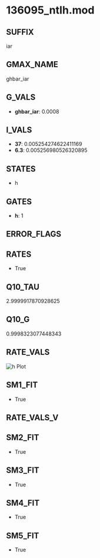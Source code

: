 # 136095_ntIh.mod

## SUFFIX

iar

## GMAX_NAME

ghbar_iar

## G_VALS

- **ghbar_iar**: 0.0008

## I_VALS

- **37**: 0.005254274622411169
- **6.3**: 0.005256980526320895

## STATES

- h

## GATES

- **h**: 1

## ERROR_FLAGS


## RATES

- True

## Q10_TAU

2.9999917870928625

## Q10_G

0.9998323077448343

## RATE_VALS

![h Plot](/Users/pbozelos/Dropbox/icg-Chai-Panos/supermodels/output_markdown_files/IH/136095_ntIh.mod/images/h.png)

## SM1_FIT

- True

## RATE_VALS_V

## SM2_FIT

- True

## SM3_FIT

- True

## SM4_FIT

- True

## SM5_FIT

- True

